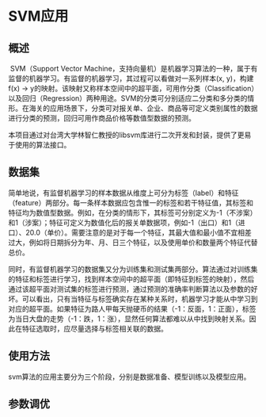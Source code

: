 # SVM应用

## 概述

​	SVM（Support Vector Machine，支持向量机）是机器学习算法的一种，属于有监督的机器学习。有监督的机器学习，其过程可以看做对一系列样本(x, y)，构建f(x) -> y的映射。该映射又称样本空间中的超平面，可用作分类（Classification）以及回归（Regression）两种用途。SVM的分类可分别适应二分类和多分类的情形。在海关的应用场景下，分类可对报关单、企业、商品等可定义类别属性的数据进行分类的预测，回归可用作商品价格等数值型数据的预测。

​	本项目通过对台湾大学林智仁教授的libsvm库进行二次开发和封装，提供了更易于使用的算法接口。

## 数据集

​	简单地说，有监督机器学习的样本数据从维度上可分为标签（label）和特征（feature）两部分。每一条样本数据应包含惟一的标签和若干特征值，其标签和特征均为数值型数据。例如，在分类的情形下，其标签可分别定义为-1（不涉案）和1（涉案）；特征可定义为数值化后的报关单数据项，例如-1（出口）和1（进口）、20.0（单价）。需要注意的是对于每一个特征，其最大值和最小值不宜相差过大，例如将日期拆分为年、月、日三个特征，以及使用单价和数量两个特征代替总价。

​	同时，有监督机器学习的数据集又分为训练集和测试集两部分。算法通过对训练集的特征和标签进行学习，找到样本空间中的超平面（即特征到标签的映射），然后通过该超平面对测试集的标签进行预测，通过预测的准确率判断算法以及参数的好坏。可以看出，只有当特征与标签确实存在某种关系时，机器学习才能从中学习到对应的超平面。如果特征为路人甲每天抛硬币的结果（-1：反面，1：正面），标签为当日大盘的走势（-1：跌，1：涨），显然任何算法都难以从中找到映射关系。因此在特征选取时，应尽量选择与标签相关联的数据。

## 使用方法

​	svm算法的应用主要分为三个阶段，分别是数据准备、模型训练以及模型应用。





## 参数调优

